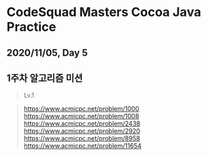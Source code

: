 CodeSquad Masters Cocoa Java Practice
=====================================

2020/11/05, Day 5
-----------------

1주차 알고리즘 미션
----------------

> Lv.1

>https://www.acmicpc.net/problem/1000
https://www.acmicpc.net/problem/1008
https://www.acmicpc.net/problem/2438
https://www.acmicpc.net/problem/2920
https://www.acmicpc.net/problem/8958
https://www.acmicpc.net/problem/11654

